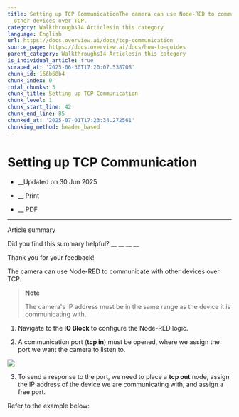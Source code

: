```yaml
---
title: Setting up TCP CommunicationThe camera can use Node-RED to communicate with
  other devices over TCP.
category: Walkthroughs14 Articlesin this category
language: English
url: https://docs.overview.ai/docs/tcp-communication
source_page: https://docs.overview.ai/docs/how-to-guides
parent_category: Walkthroughs14 Articlesin this category
is_individual_article: true
scraped_at: '2025-06-30T17:20:07.538708'
chunk_id: 166b68b4
chunk_index: 0
total_chunks: 3
chunk_title: Setting up TCP Communication
chunk_level: 1
chunk_start_line: 42
chunk_end_line: 85
chunked_at: '2025-07-01T17:23:34.272561'
chunking_method: header_based
---
```


# Setting up TCP Communication

  *  __Updated on 30 Jun 2025



  *  __ Print

  * __ PDF




* * *

Article summary

Did you find this summary helpful?  __ __ __ __

Thank you for your feedback\!

The camera can use Node-RED to communicate with other devices over TCP.

> **Note**
> 
> The camera's IP address must be in the same range as the device it is communicating with.

  1. Navigate to the **IO Block** to configure the Node-RED logic.

  2. A communication port \(**tcp in**\) must be opened, where we assign the port we want the camera to listen to.  


![](https://cdn.document360.io/863daf20-40fe-49e9-9c91-e3c6cfba55d1/Images/Documentation/image\(98\).png)  


  3. To send a response to the port, we need to place a **tcp out** node, assign the IP address of the device we are communicating with, and assign a free port.

Refer to the example below:  




